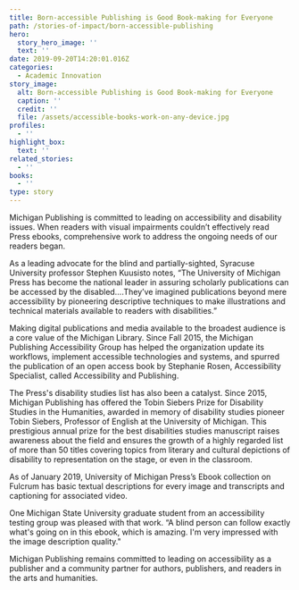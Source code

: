 ```yaml
---
title: Born-accessible Publishing is Good Book-making for Everyone
path: /stories-of-impact/born-accessible-publishing
hero:
  story_hero_image: ''
  text: ''
date: 2019-09-20T14:20:01.016Z
categories:
  - Academic Innovation
story_image:
  alt: Born-accessible Publishing is Good Book-making for Everyone
  caption: ''
  credit: ''
  file: /assets/accessible-books-work-on-any-device.jpg
profiles:
  - ''
highlight_box:
  text: ''
related_stories:
  - ''
books:
  - ''
type: story
---
```

Michigan Publishing is committed to leading on accessibility and disability issues. When readers with visual impairments couldn’t effectively read Press ebooks, comprehensive work to address the ongoing needs of our readers began.

As a leading advocate for the blind and partially-sighted, Syracuse University professor Stephen Kuusisto notes, “The University of Michigan Press has become the national leader in assuring scholarly publications can be accessed by the disabled….They’ve imagined publications beyond mere accessibility by pioneering descriptive techniques to make illustrations and technical materials available to readers with disabilities.”

Making digital publications and media available to the broadest audience is a core value of the Michigan Library. Since Fall 2015, the Michigan Publishing Accessibility Group has helped the organization update its workflows, implement accessible technologies and systems, and spurred the publication of an open access book by Stephanie Rosen, Accessibility Specialist, called Accessibility and Publishing.

The Press's disability studies list has also been a catalyst. Since 2015, Michigan Publishing has offered the Tobin Siebers Prize for Disability Studies in the Humanities, awarded in memory of disability studies pioneer Tobin Siebers, Professor of English at the University of Michigan. This prestigious annual prize for the best disabilities studies manuscript raises awareness about the field and ensures the growth of a highly regarded list of more than 50 titles covering topics from literary and cultural depictions of disability to representation on the stage, or even in the classroom.

As of January 2019, University of Michigan Press’s Ebook collection on Fulcrum has basic textual descriptions for every image and transcripts and captioning for associated video.

One Michigan State University graduate student from an accessibility testing group was pleased with that work. “A blind person can follow exactly what's going on in this ebook, which is amazing. I'm very impressed with the image description quality."

Michigan Publishing remains committed to leading on accessibility as a publisher and a community partner for authors, publishers, and readers in the arts and humanities.
